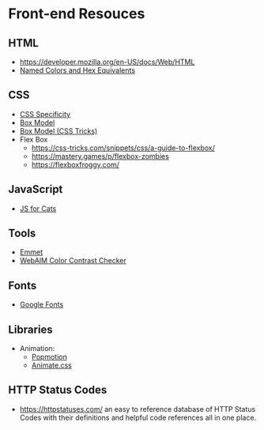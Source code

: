 # Front-end Resouces

## HTML
- https://developer.mozilla.org/en-US/docs/Web/HTML
- [Named Colors and Hex Equivalents](https://css-tricks.com/snippets/css/named-colors-and-hex-equivalents/)

## CSS
- [CSS Specificity](http://www.standardista.com/wp-content/uploads/2012/01/specificity3.pdf)
- [Box Model](https://developer.mozilla.org/en-US/docs/Web/CSS/CSS_Box_Model/Introduction_to_the_CSS_box_model)
- [Box Model (CSS Tricks)](https://css-tricks.com/inheriting-box-sizing-probably-slightly-better-best-practice/)
- Flex Box
  - https://css-tricks.com/snippets/css/a-guide-to-flexbox/
  - https://mastery.games/p/flexbox-zombies
  - https://flexboxfroggy.com/


## JavaScript
- [JS for Cats](http://jsforcats.com)

## Tools
- [Emmet](https://emmet.io/)
- [WebAIM Color Contrast Checker](https://webaim.org/resources/contrastchecker/)

## Fonts
- [Google Fonts](https://fonts.google.com/)

## Libraries
- Animation: 
  - [Popmotion](https://popmotion.io/)
  - [Animate.css](https://daneden.github.io/animate.css/)

## HTTP Status Codes
- https://httpstatuses.com/ an easy to reference database of HTTP Status Codes with their definitions and helpful code references all in one place.
